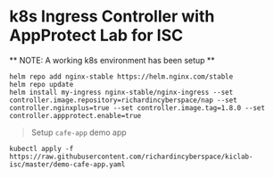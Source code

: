 # k8s Ingress Controller with AppProtect Lab for ISC

** NOTE: A working k8s environment has been setup **

```
helm repo add nginx-stable https://helm.nginx.com/stable
helm repo update
helm install my-ingress nginx-stable/nginx-ingress --set controller.image.repository=richardincyberspace/nap --set controller.nginxplus=true --set controller.image.tag=1.8.0 --set controller.appprotect.enable=true
```

> Setup `cafe-app` demo app

```
kubectl apply -f https://raw.githubusercontent.com/richardincyberspace/kiclab-isc/master/demo-cafe-app.yaml
```